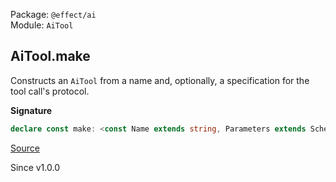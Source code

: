 Package: `@effect/ai`<br />
Module: `AiTool`<br />

## AiTool.make

Constructs an `AiTool` from a name and, optionally, a specification for the
tool call's protocol.

**Signature**

```ts
declare const make: <const Name extends string, Parameters extends Schema.Struct.Fields = {}, Success extends Schema.Schema.Any = typeof Schema.Void, Failure extends Schema.Schema.All = typeof Schema.Never>(name: Name, options?: { readonly description?: string | undefined; readonly parameters?: Parameters; readonly success?: Success; readonly failure?: Failure; }) => AiTool<Name, Schema.Struct<Parameters>, Success, Failure>
```

[Source](https://github.com/Effect-TS/effect/tree/main/packages/ai/ai/src/AiTool.ts#L485)

Since v1.0.0
